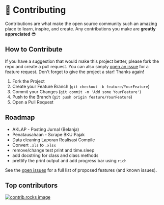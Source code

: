 # :beer: Contributing

Contributions are what make the open source community such an amazing place to learn, inspire, and create. Any contributions you make are **greatly appreciated** :sunglasses:

## How to Contribute

If you have a suggestion that would make this project better, please fork the repo and create a pull request. You can also simply [open an issue](https://github.com/odhyp/sipd-ri/issues/new?template=feature_request.md) for a feature request.
Don't forget to give the project a star! Thanks again!

1. Fork the Project
2. Create your Feature Branch (`git checkout -b feature/YourFeature`)
3. Commit your Changes (`git commit -m 'Add some YourFeature'`)
4. Push to the Branch (`git push origin feature/YourFeature`)
5. Open a Pull Request

## Roadmap

- AKLAP - Posting Jurnal (Belanja)
- Penatausahaan - Scrape BKU Pajak
- Data cleaning Laporan Realisasi Compile
- Convert `.xls` to `.xlsx`
- remove/change test print and time.sleep
- add docstring for class and class methods
- prettify the print output and add progress bar using `rich`

See the [open issues](https://github.com/odhyp/sipd-ri/issues) for a full list of proposed features (and known issues).

## Top contributors

<a href="https://github.com/odhyp/sipd-ri/graphs/contributors">
  <img src="https://contrib.rocks/image?repo=odhyp/sipd-ri" alt="contrib.rocks image" />
</a>
